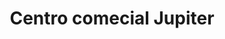 ---
title: "Centro comecial Jupiter"
url: /lecheria/centro-comecial-jupiter/
shop: centro comercial
---